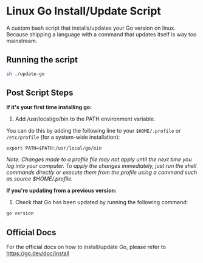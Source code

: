 # Linux Go Install/Update Script

A custom bash script that installs/updates your Go version on linux. Because shipping a language with a command that updates itself is way too mainstream.

## Running the script

```bash
sh ./update-go
```

## Post Script Steps

**If it's your first time installing go:**

1. Add /usr/local/go/bin to the PATH environment variable.

You can do this by adding the following line to your `$HOME/.profile` or `/etc/profile` (for a system-wide installation):

`export PATH=$PATH:/usr/local/go/bin`

_Note: Changes made to a profile file may not apply until the next time you log into your computer. To apply the changes immediately, just run the shell commands directly or execute them from the profile using a command such as source $HOME/.profile._

**If you're updating from a previous version:**

1. Check that Go has been updated by running the following command:

```bash
go version
```

## Official Docs

For the official docs on how to install/update Go, please refer to <https://go.dev/doc/install>
